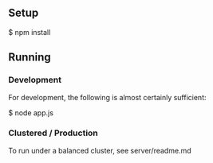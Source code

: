 
## Setup

$ npm install

## Running

### Development

For development, the following is almost certainly sufficient:

$ node app.js

### Clustered / Production

To run under a balanced cluster, see server/readme.md
